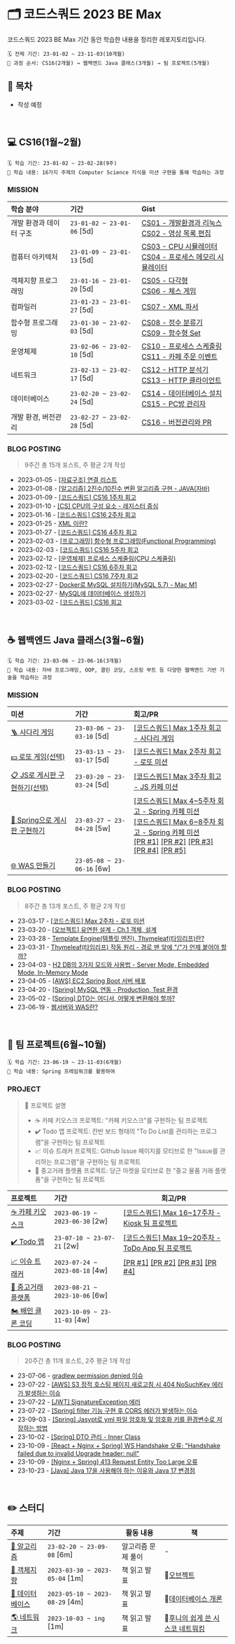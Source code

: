 # 🗂️ 코드스쿼드 2023 BE Max
코드스쿼드 2023 BE Max 기간 동안 학습한 내용을 정리한 레포지토리입니다.

```
🗓️ 전체 기간: 23-01-02 ~ 23-11-03(10개월)
📌 과정 순서: CS16(2개월) → 웹백엔드 Java 클래스(3개월) → 팀 프로젝트(5개월)
```

## 🔖 목차
- 작성 예정

<br/>

## 💻 CS16(1월~2월)
```
🗓️ 학습 기간: 23-01-02 ~ 23-02-28(9주)
📖 학습 내용: 16가지 주제의 Computer Science 지식을 미션 구현을 통해 학습하는 과정
```

### MISSION

| 학습 분야         | 기간                         | Gist                                                                                                                                                                                 |
|:--------------|:---------------------------|:-------------------------------------------------------------------------------------------------------------------------------------------------------------------------------------|
| 개발 환경과 데이터 구조 | `23-01-02 ~ 23-01-06` [5d] | [CS01 - 개발환경과 리눅스]() <br/> [CS02 - 영상 목록 편집]()                                                                                                                                       |
| 컴퓨터 아키텍처      | `23-01-09 ~ 23-01-13` [5d] | [CS03 - CPU 시뮬레이터](https://gist.github.com/jinny-l/08799282859a6e70135a2f9c12c5fe2c) <br/> [CS04 - 프로세스 메모리 시뮬레이터](https://gist.github.com/jinny-l/97bb5d5cdf65c0a2ee9624de8c3e99cd) |
| 객체지향 프로그래밍    | `23-01-16 ~ 23-01-20` [5d] | [CS05 - 다각형]() <br> [CS06 - 체스 게임](https://gist.github.com/jinny-l/f674d04bb085617acb401283e41a7db7)                                                                                 |
| 컴파일러          | `23-01-23 ~ 23-01-27` [5d] | [CS07 - XML 파서](https://gist.github.com/jinny-l/f89b6056c0cff3a23ea7cb1d9356279a)                                                                                                    |
| 함수형 프로그래밍     | `23-01-30 ~ 23-02-03` [5d] | [CS08 - 정수 분류기]() <br/> [CS09 - 함수형 Set]()                                                                                                                                           |
| 운영체제          | `23-02-06 ~ 23-02-10` [5d] | [CS10 - 프로세스 스케줄링](https://gist.github.com/jinny-l/eb922868f8a416ed63c199ff1f3c7349) <br/> [CS11 - 카페 주문 이벤트]()                                                                      |
| 네트워크          | `23-02-13 ~ 23-02-17` [5d] | [CS12 - HTTP 분석기](https://gist.github.com/jinny-l/eb922868f8a416ed63c199ff1f3c7349) <br/> [CS13 - HTTP 클라이언트](https://gist.github.com/jinny-l/3a2b3866e8c80ca6b9bebc40852bbd28)      |
| 데이터베이스        | `23-02-20 ~ 23-02-24` [5d] | [CS14 - 데이터베이스 설치](https://gist.github.com/jinny-l/aa8828e2096b8dabf4bbf5635824cb8b) <br/> [CS15 - PC방 관리자](https://gist.github.com/jinny-l/2427385e3441aeb799624a48b0955dc8)        |
| 개발 환경, 버전관리   | `23-02-27 ~ 23-02-28` [5d] | [CS16 - 버전관리와 PR]()                                                                                                                                                                  |


### BLOG POSTING
> 9주간 총 15개 포스트, 주 평균 2개 작성

- 2023-01-05 - [[자료구조] 연결 리스트](https://velog.io/@jinny-l/%EC%9E%90%EB%A3%8C%EA%B5%AC%EC%A1%B0-%EC%97%B0%EA%B2%B0-%EB%A6%AC%EC%8A%A4%ED%8A%B8)
- 2023-01-08 - [[알고리즘] 2진수/10진수 변환 알고리즘 구현 - JAVA(자바)](https://velog.io/@jinny-l/Java-2%EC%A7%84%EC%88%9810%EC%A7%84%EC%88%98-%EB%B3%80%ED%99%98-%EC%95%8C%EA%B3%A0%EB%A6%AC%EC%A6%98-%EA%B5%AC%ED%98%84)
- 2023-01-09 - [[코드스쿼드] CS16 1주차 회고](https://velog.io/@jinny-l/CS0102-%EC%BD%94%EB%93%9C%EC%8A%A4%EC%BF%BC%EB%93%9C-1%EC%A3%BC%EC%B0%A8-%ED%9A%8C%EA%B3%A0)
- 2023-01-10 - [[CS] CPU의 구성 요소 - 레지스터 중심](https://velog.io/@jinny-l/CS-CPU%EC%9D%98-%EA%B5%AC%EC%84%B1-%EC%9A%94%EC%86%8C-%EB%A0%88%EC%A7%80%EC%8A%A4%ED%84%B0-%EC%A4%91%EC%8B%AC)
- 2023-01-16 - [[코드스쿼드] CS16 2주차 회고](https://velog.io/@jinny-l/%EC%BD%94%EB%93%9C%EC%8A%A4%EC%BF%BC%EB%93%9C-CS0304-2%EC%A3%BC%EC%B0%A8-%ED%9A%8C%EA%B3%A0)
- 2023-01-25 - [XML 이란?](https://velog.io/@jinny-l/XML-%EC%9D%B4%EB%9E%80)
- 2023-01-27 - [[코드스쿼드] CS16 4주차 회고](https://velog.io/@jinny-l/%EC%BD%94%EB%93%9C%EC%8A%A4%EC%BF%BC%EB%93%9C-4%EC%A3%BC%EC%B0%A8-%ED%9A%8C%EA%B3%A0)
- 2023-02-03 - [[프로그래밍] 함수형 프로그래밍(Functional Programming)](https://velog.io/@jinny-l/%ED%94%84%EB%A1%9C%EA%B7%B8%EB%9E%98%EB%B0%8D-%ED%95%A8%EC%88%98%ED%98%95-%ED%94%84%EB%A1%9C%EA%B7%B8%EB%9E%98%EB%B0%8DFunctional-Programming)
- 2023-02-03 - [[코드스쿼드] CS16 5주차 회고](https://velog.io/@jinny-l/%EC%BD%94%EB%93%9C%EC%8A%A4%EC%BF%BC%EB%93%9C-CS16-5%EC%A3%BC%EC%B0%A8-%ED%9A%8C%EA%B3%A0)
- 2023-02-12 - [[운영체제] 프로세스 스케줄링(CPU 스케줄링)](https://velog.io/@jinny-l/%EC%9A%B4%EC%98%81%EC%B2%B4%EC%A0%9C-%ED%94%84%EB%A1%9C%EC%84%B8%EC%8A%A4-%EC%8A%A4%EC%BC%80%EC%A4%84%EB%A7%81CPU-%EC%8A%A4%EC%BC%80%EC%A4%84%EB%A7%81)
- 2023-02-12 - [[코드스쿼드] CS16 6주차 회고](https://velog.io/@jinny-l/%EC%BD%94%EB%93%9C%EC%8A%A4%EC%BF%BC%EB%93%9C-CS16-6%EC%A3%BC%EC%B0%A8-%ED%9A%8C%EA%B3%A0)
- 2023-02-20 - [[코드스쿼드] CS16 7주차 회고](https://velog.io/@jinny-l/%EC%BD%94%EB%93%9C%EC%8A%A4%EC%BF%BC%EB%93%9C-CS16-7%EC%A3%BC%EC%B0%A8-%ED%9A%8C%EA%B3%A0)
- 2023-02-27 - [Docker로 MySQL 설치하기(MySQL 5.7) - Mac M1](https://velog.io/@jinny-l/Docker%EB%A1%9C-MySQL-%EC%84%A4%EC%B9%98%ED%95%98%EA%B8%B0MySQL-5.7-Mac-M1)
- 2023-02-27 - [MySQL에 데이터베이스 생성하기](https://velog.io/@jinny-l/MySQL%EC%97%90-%EB%8D%B0%EC%9D%B4%ED%84%B0%EB%B2%A0%EC%9D%B4%EC%8A%A4-%EC%83%9D%EC%84%B1)
- 2023-03-02 - [[코드스쿼드] CS16 회고](https://velog.io/@jinny-l/%EC%BD%94%EB%93%9C%EC%8A%A4%EC%BF%BC%EB%93%9C-CS16-%ED%9A%8C%EA%B3%A0)

<br/>

## ☕️ 웹백엔드 Java 클래스(3월~6월)
```
🗓️ 학습 기간: 23-03-06 ~ 23-06-16(3개월)
📖 학습 내용: 자바 프로그래밍, OOP, 클린 코딩, 스프링 부트 등 다양한 웹백엔드 기반 기술을 학습하는 과정
```

### MISSION

| 미션                                                                       | 기간                         | 회고/PR                                                                                                                                                                                                                                                                                                                                                                                                                                                                                                                                                                                                                                                                                                                                               |
|:-------------------------------------------------------------------------|:---------------------------|:----------------------------------------------------------------------------------------------------------------------------------------------------------------------------------------------------------------------------------------------------------------------------------------------------------------------------------------------------------------------------------------------------------------------------------------------------------------------------------------------------------------------------------------------------------------------------------------------------------------------------------------------------------------------------------------------------------------------------------------------------|
| [🪜 사다리 게임](https://github.com/jinny-l/be-java-ladder-max)               | `23-03-06 ~ 23-03-10` [5d] | [[코드스쿼드] Max 1주차 회고 - 사다리 게임](https://velog.io/@jinny-l/MAX-1%EC%A3%BC%EC%B0%A8-%ED%9A%8C%EA%B3%A0)                                                                                                                                                                                                                                                                                                                                                                                                                                                                                                                                                                                                                                                 |
| [💵 로또 게임(선택)](https://github.com/jinny-l/be-java-lotto-max)             | `23-03-13 ~ 23-03-17` [5d] | [[코드스쿼드] Max 2주차 회고 - 로또 미션](https://velog.io/@jinny-l/%EC%BD%94%EB%93%9C%EC%8A%A4%EC%BF%BC%EB%93%9C-Max-2%EC%A3%BC%EC%B0%A8-%ED%9A%8C%EA%B3%A0)                                                                                                                                                                                                                                                                                                                                                                                                                                                                                                                                                                                                    |
| [📋 JS로 게시판 구현하기(선택)](https://github.com/jinny-l/be-javascript-cafe-max) | `23-03-20 ~ 23-03-24` [5d] | [[코드스쿼드] Max 3주차 회고 - JS 카페 미션](https://velog.io/@jinny-l/%EC%BD%94%EB%93%9C%EC%8A%A4%EC%BF%BC%EB%93%9C-Max-3%EC%A3%BC%EC%B0%A8-%ED%9A%8C%EA%B3%A0)                                                                                                                                                                                                                                                                                                                                                                                                                                                                                                                                                                                                 |
| [🌱 Spring으로 게시판 구현하기](https://github.com/jinny-l/be-java-cafe-max)      | `23-03-27 ~ 23-04-28` [5w] | [[코드스쿼드] Max 4~5주차 회고 - Spring 카페 미션](https://velog.io/@jinny-l/%EC%BD%94%EB%93%9C%EC%8A%A4%EC%BF%BC%EB%93%9C-Max-45%EC%A3%BC%EC%B0%A8-%ED%9A%8C%EA%B3%A0) <br/> [[코드스쿼드] Max 6~8주차 회고 - Spring 카페 미션](https://velog.io/@jinny-l/%EC%BD%94%EB%93%9C%EC%8A%A4%EC%BF%BC%EB%93%9C-Max-68%EC%A3%BC%EC%B0%A8-%ED%9A%8C%EA%B3%A0-uq5zg8dm) <br/> [[PR #1]](https://github.com/codesquad-members-2023/be-java-cafe-max/pull/30) [[PR #2]](https://github.com/codesquad-members-2023/be-java-cafe-max/pull/90) [[PR #3]](https://github.com/codesquad-members-2023/be-java-cafe-max/pull/146) [[PR #4]](https://github.com/codesquad-members-2023/be-java-cafe-max/pull/200) [[PR #5]](https://github.com/codesquad-members-2023/be-java-cafe-max/pull/235) |
| [🌐 WAS 만들기](https://github.com/jinny-l/be-java-was-max/tree/jinny-l)    | `23-05-08 ~ 23-06-16` [6w] |                                                                                                                                                                                                                                                                                                                                                                                                                                                                                                                                                                                                                                                                                                                                                     |



### BLOG POSTING
> 8주간 총 13개 포스트, 주 평균 2개 작성

- 23-03-17 - [[코드스쿼드] Max 2주차 - 로또 미션](https://velog.io/@jinny-l/%EC%BD%94%EB%93%9C%EC%8A%A4%EC%BF%BC%EB%93%9C-Max-2%EC%A3%BC%EC%B0%A8-%EB%A1%9C%EB%98%90-%EB%AF%B8%EC%85%98)
- 23-03-20 - [[오브젝트] 유연한 설계 - Ch.1 객체, 설계](https://velog.io/@jinny-l/%EC%98%A4%EB%B8%8C%EC%A0%9D%ED%8A%B8-%EC%9C%A0%EC%97%B0%ED%95%9C-%EC%84%A4%EA%B3%84-Ch.1-%EA%B0%9D%EC%B2%B4-%EC%84%A4%EA%B3%84)
- 23-03-28 - [Template Engine(템플릿 엔진), Thymeleaf(타임리프)란?](https://velog.io/@jinny-l/Template-Engine%ED%85%9C%ED%94%8C%EB%A6%BF-%EC%97%94%EC%A7%84-Thymeleaf%ED%83%80%EC%9E%84%EB%A6%AC%ED%94%84%EB%9E%80)
- 23-03-31 - [Thymeleaf(타임리프) 작동 원리 - 경로 맨 앞에 "/"가 언제 붙어야 할까?](https://velog.io/@jinny-l/Thymeleaf%ED%83%80%EC%9E%84%EB%A6%AC%ED%94%84-%EC%9E%91%EB%8F%99-%EC%9B%90%EB%A6%AC-%EA%B2%BD%EB%A1%9C-%EB%A7%A8-%EC%95%9E%EC%97%90-%EA%B0%80-%EC%96%B8%EC%A0%9C-%EB%B6%99%EC%96%B4%EC%95%BC-%ED%95%A0%EA%B9%8C)
- 23-04-03 - [H2 DB의 3가지 모드와 사용법 - Server Mode, Embedded Mode, In-Memory Mode](https://velog.io/@jinny-l/H2-DB%EC%9D%98-3%EA%B0%80%EC%A7%80-%EB%AA%A8%EB%93%9C%EC%99%80-%EC%82%AC%EC%9A%A9%EB%B2%95-Server-Mode-Embedded-Mode-In-Memory-Mode)
- 23-04-05 - [[AWS] EC2 Spring Boot 서버 배포](https://velog.io/@jinny-l/AWS-EC2-Spring-Boot-%EC%84%9C%EB%B2%84-%EB%B0%B0%ED%8F%AC)
- 23-04-20 - [[Spring] MySQL 연동 - Production, Test 환경](https://velog.io/@jinny-l/Spring-MySQL-%EC%97%B0%EB%8F%99-Production-Test-%ED%99%98%EA%B2%BD)
- 23-05-02 - [[Spring] DTO는 어디서, 어떻게 변환해야 할까?](https://velog.io/@jinny-l/Spring-DTO%EB%8A%94-%EC%96%B4%EB%94%94%EC%84%9C-%EC%96%B4%EB%96%BB%EA%B2%8C-%EB%B3%80%ED%99%98%ED%95%B4%EC%95%BC-%ED%95%A0%EA%B9%8C)
- 23-06-19 - [웹서버와 WAS란?](https://velog.io/@jinny-l/%EC%9B%B9%EC%84%9C%EB%B2%84%EC%99%80-WAS%EB%9E%80)

<br/>

## 🤝 팀 프로젝트(6월~10월)
```
🗓️ 학습 기간: 23-06-19 ~ 23-11-03(6개월)
📖 학습 내용: Spring 프레임워크를 활용하여 
```

### PROJECT
> 💬 프로젝트 설명  
> - ☕️ 카페 키오스크 프로젝트: "카페 키오스크"를 구현하는 팀 프로젝트  
> - ✔️ Todo 앱 프로젝트: 칸반 보드 형태의 "To Do List를 관리하는 프로그램"을 구현하는 팀 프로젝트  
> - 📈 이슈 트래커 프로젝트: Github Issue 페이지를 모티브로 한 "Issue를 관리하는 프로그램"을 구현하는 팀 프로젝트  
> - 🥕 중고거래 플랫폼 프로젝트: 당근 마켓을 모티브로 한 "중고 물품 거래 플랫폼"을 구현하는 팀 프로젝트

| 프로젝트                                                                                          | 기간                             | 회고/PR                                                                                                                                                                                                                                                                                                                       |
|:----------------------------------------------------------------------------------------------|:-------------------------------|-----------------------------------------------------------------------------------------------------------------------------------------------------------------------------------------------------------------------------------------------------------------------------------------------------------------------------|
| [☕️ 카페 키오스크](https://github.com/codesquad-gwanaksan/kiosk-max)                                | `2023-06-19 ~ 2023-06-30` [2w] | [[코드스쿼드] Max 16~17주차 - Kiosk 팀 프로젝트](https://velog.io/@jinny-l/codesquad-retrospective-kiosk-team-project)                                                                                                                                                                                                                  |
| [✔️ Todo 앱](https://github.com/codesuqad-team3-to-do-list/todo-max)                           | `23-07-10 ~ 23-07-21` [2w]     | [[코드스쿼드] Max 19~20주차 - ToDo App 팀 프로젝트](https://velog.io/@jinny-l/codesquad-retrospective-ToDo-App-team-project)                                                                                                                                                                                                            |
 | [📈 이슈 트래커](https://github.com/eojjeogo-jeojjeogo/issue-tracker-max)                          | `2023-07-24 ~ 2023-08-18` [4w] | [[PR #1]](https://github.com/codesquad-members-2023/issue-tracker-max/pull/18) [[PR #2]](https://github.com/codesquad-members-2023/issue-tracker-max/pull/33) [[PR #3]](https://github.com/codesquad-members-2023/issue-tracker-max/pull/54) [[PR #4]](https://github.com/codesquad-members-2023/issue-tracker-max/pull/75) |
| [🥕 중고거래 플랫폼](https://github.com/masters2023-project-team05-second-hand/second-hand-max-be-b) | `2023-08-21 ~ 2023-10-06` [6w] |                                                                                                                                                                                                                                                                                                                             |
| [🏍️ 배민 클론 코딩](https://github.com/woowa-coupons/woowa-coupons)                                | `2023-10-09 ~ 23-11-03` [4w]   |                                                                                                                                                                                                                                                                                                                             |

### BLOG POSTING
> 20주간 총 11개 포스트, 2주 평균 1개 작성

- 23-07-06 - [gradlew permission denied 이슈](https://velog.io/@jinny-l/gradlew-permission-denied-issue)
- 23-07-22 - [[AWS] S3 정적 호스팅 페이지 새로고침 시 404 NoSuchKey 에러가 발생하는 이슈](https://velog.io/@jinny-l/AWS-S3-web-hosting-reload-404-NoSuchKey-error)
- 23-07-22 - [[JWT] SignatureException 에러](https://velog.io/@jinny-l/JWT-SignatureException-Error)
- 23-07-22 - [[Spring] filter 기능 구현 후 CORS 에러가 발생하는 이슈](https://velog.io/@jinny-l/Spring-filter-CORS-Error)
- 23-09-03 - [[Spring] Jasypt로 yml 파일 암호화 및 암호화 키를 환경변수로 저장하는 방법](https://velog.io/@jinny-l/spring-jasypt-encrypt-yml-and-store-encryption-key-as-environment-variable)
- 23-10-02 - [[Spring] DTO 관리 - Inner Class](https://velog.io/@jinny-l/spring-dto-management-inner-class)
- 23-10-09 - [[React + Nginx + Spring] WS Handshake 오류: "Handshake failed due to invalid Upgrade header: null"](https://velog.io/@jinny-l/WS-Handshake-Error-Handshake-failed-due-to-invalid-Upgrade-header-null)
- 23-10-09 - [[Nginx + Spring] 413 Request Entity Too Large 오류](https://velog.io/@jinny-l/Nginx-Spring-413-Request-Entity-Too-Large-Error)
- 23-10-23 - [[Java] Java 17을 사용해야 하는 이유와 Java 17 변경점](https://velog.io/@jinny-l/Java-17)

<br/>

## ✏️ 스터디
| 주제                                                                          | 기간                             | 활동 내용      | 책                                                                    |
|:----------------------------------------------------------------------------|:-------------------------------|------------|----------------------------------------------------------------------|
| [🔢 알고리즘](https://github.com/CodeSquad-2023-BE-Study/Algorithm-Study)       | `23-02-20 ~ 23-09-08` [6m]     | 알고리즘 문제 풀이 | -                                                                    |
| [🔘 객체지향](https://github.com/CodeSquad-2023-BE-Study/Object-Study)          | `2023-03-30 ~ 2023-05-04` [1m] | 책 읽고 발표    | 📕[오브젝트](https://www.yes24.com/Product/Goods/74219491)               |
| [💾 데이터베이스](https://github.com/CodeSquad-2023-BE-Study/DB-Study)            | `2023-05-10 ~ 2023-08-29` [4m] | 책 읽고 발표    | 📕[데이터베이스 개론](https://product.kyobobook.co.kr/detail/S000001743852)  |
| [🌎 네트워크](https://github.com/CodeSquad-2023-BE-Study/Flytrap-Network-Study) | `2023-10-03 ~ ing` [1m]        | 책 읽고 발표    | 📕[후니의 쉽게 쓴 시스코 네트워킹](https://www.yes24.com/Product/Goods/113485068) |
